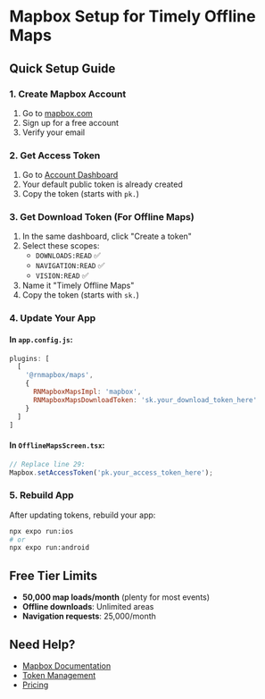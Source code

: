 # Mapbox Setup for Timely Offline Maps

## Quick Setup Guide

### 1. Create Mapbox Account
1. Go to [mapbox.com](https://mapbox.com)
2. Sign up for a free account
3. Verify your email

### 2. Get Access Token
1. Go to [Account Dashboard](https://account.mapbox.com/access-tokens/)
2. Your default public token is already created
3. Copy the token (starts with `pk.`)

### 3. Get Download Token (For Offline Maps)
1. In the same dashboard, click "Create a token"
2. Select these scopes:
   - `DOWNLOADS:READ` ✅
   - `NAVIGATION:READ` ✅
   - `VISION:READ` ✅
3. Name it "Timely Offline Maps"
4. Copy the token (starts with `sk.`)

### 4. Update Your App

#### In `app.config.js`:
```javascript
plugins: [
  [
    '@rnmapbox/maps',
    {
      RNMapboxMapsImpl: 'mapbox',
      RNMapboxMapsDownloadToken: 'sk.your_download_token_here'
    }
  ]
]
```

#### In `OfflineMapsScreen.tsx`:
```typescript
// Replace line 29:
Mapbox.setAccessToken('pk.your_access_token_here');
```

### 5. Rebuild App
After updating tokens, rebuild your app:
```bash
npx expo run:ios
# or
npx expo run:android
```

## Free Tier Limits
- **50,000 map loads/month** (plenty for most events)
- **Offline downloads**: Unlimited areas
- **Navigation requests**: 25,000/month

## Need Help?
- [Mapbox Documentation](https://docs.mapbox.com/react-native/maps/guides/)
- [Token Management](https://docs.mapbox.com/help/getting-started/access-tokens/)
- [Pricing](https://www.mapbox.com/pricing/) 